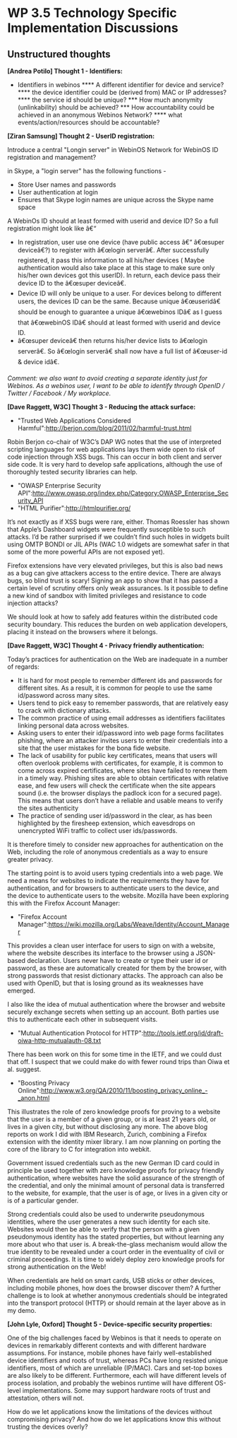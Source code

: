 WP 3.5 Technology Specific Implementation Discussions
=====================================================

Unstructured thoughts
---------------------

**<notextile>[Andrea Potilo] Thought 1 - Identifiers: </notextile>**
* Identifiers in webinos
**** A different identifier for device and service?
**** the device identifier could be (derived from) MAC or IP addresses?
**** the service id should be unique?
*** How much anonymity (unlinkability) should be achieved?
*** How accountability could be achieved in an anonymous Webinos Network?
**** what events/action/resources should be accountable?

**<notextile>[Ziran Samsung] Thought 2 - UserID registration: </notextile>**

Introduce a central "Longin server" in WebinOS Network for WebinOS ID registration and management?

in Skype, a "login server" has the following functions -
* Store User names and passwords
* User authentication at login
* Ensures that Skype login names are unique across the Skype name space

A WebinOs ID should at least formed with userid and device ID? So a full registration might look like â€“

-   In registration, user use one device (have public access â€“ â€œsuper deviceâ€?) to register with â€œlogin serverâ€. After successfully registered, it pass this information to all his/her devices ( Maybe authentication would also take place at this stage to make sure only his/her own devices got this userID). In return, each device pass their device ID to the â€œsuper deviceâ€.
-   Device ID will only be unique to a user. For devices belong to different users, the devices ID can be the same. Because unique â€œuseridâ€ should be enough to guarantee a unique â€œwebinos IDâ€ as I guess that â€œwebinOS IDâ€ should at least formed with userid and device ID.
-   â€œsuper deviceâ€ then returns his/her device lists to â€œlogin serverâ€. So â€œlogin serverâ€ shall now have a full list of â€œuser-id & device idâ€.

_Comment: we also want to avoid creating a separate identity just for Webinos. As a webinos user, I want to be able to identify through OpenID / Twitter / Facebook / My workplace._

**<notextile>[Dave Raggett, W3C] Thought 3 - Reducing the attack surface: </notextile>**

-   "Trusted Web Applications Considered Harmful":http://berjon.com/blog/2011/02/harmful-trust.html

Robin Berjon co-chair of W3C’s DAP WG notes that the use of interpreted scripting languages for web applications lays them wide open to risk of code injection through XSS bugs. This can occur in both client and server side code. It is very hard to develop safe applications, although the use of thoroughly tested security libraries can help.

-   "OWASP Enterprise Security API":http://www.owasp.org/index.php/Category:OWASP_Enterprise_Security_API
-   "HTML Purifier":http://htmlpurifier.org/

It’s not exactly as if XSS bugs were rare, either. Thomas Roessler has shown that Apple’s Dashboard widgets were frequently susceptible to such attacks. I’d be rather surprised if we couldn’t find such holes in widgets built using OMTP BONDI or JIL APIs (WAC 1.0 widgets are somewhat safer in that some of the more powerful APIs are not exposed yet).

Firefox extensions have very elevated privileges, but this is also bad news as a bug can give attackers access to the entire device. There are always bugs, so blind trust is scary! Signing an app to show that it has passed a certain level of scrutiny offers only weak assurances. Is it possible to define a new kind of sandbox with limited privileges and resistance to code injection attacks?

We should look at how to safely add features within the distributed code security boundary. This reduces the burden on web application developers, placing it instead on the browsers where it belongs.

**<notextile>[Dave Raggett, W3C] Thought 4 - Privacy friendly authentication: </notextile>**

Today’s practices for authentication on the Web are inadequate in a number of regards:

-   It is hard for most people to remember different ids and passwords for different sites. As a result, it is common for people to use the same id/password across many sites.
-   Users tend to pick easy to remember passwords, that are relatively easy to crack with dictionary attacks.
-   The common practice of using email addresses as identifiers facilitates linking personal data across websites.
-   Asking users to enter their id/password into web page forms facilitates phishing, where an attacker invites users to enter their credentials into a site that the user mistakes for the bona fide website.
-   The lack of usability for public key certificates, means that users will often overlook problems with certificates, for example, it is common to come across expired certificates, where sites have failed to renew them in a timely way. Phishing sites are able to obtain certificates with relative ease, and few users will check the certificate when the site appears sound (i.e. the browser displays the padlock icon for a secured page). This means that users don’t have a reliable and usable means to verify the sites authenticity
-   The practice of sending user id/password in the clear, as has been highlighted by the firesheep extension, which eavesdrops on unencrypted WiFi traffic to collect user ids/passwords.

It is therefore timely to consider new approaches for authentication on the Web, including the role of anonymous credentials as a way to ensure greater privacy.

The starting point is to avoid users typing credentials into a web page. We need a means for websites to indicate the requirements they have for authentication, and for browsers to authenticate users to the device, and the device to authenticate users to the website.
Mozilla have been exploring this with the Firefox Account Manager:

-   "Firefox Account Manager":https://wiki.mozilla.org/Labs/Weave/Identity/Account_Manager

This provides a clean user interface for users to sign on with a website, where the website describes its interface to the browser using a JSON-based declaration. Users never have to create or type their user id or password, as these are automatically created for them by the browser, with strong passwords that resist dictionary attacks. The approach can also be used with OpenID, but that is losing ground as its weaknesses have emerged.

I also like the idea of mutual authentication where the browser and website securely exchange secrets when setting up an account. Both parties use this to authenticate each other in subsequent visits.

-   "Mutual Authentication Protocol for HTTP":http://tools.ietf.org/id/draft-oiwa-http-mutualauth-08.txt

There has been work on this for some time in the IETF, and we could dust that off. I suspect that we could make do with fewer round trips than Oiwa et al. suggest.

-   "Boosting Privacy Online":http://www.w3.org/QA/2010/11/boosting_privacy_online_-_anon.html

This illustrates the role of zero knowledge proofs for proving to a website that the user is a member of a given group, or is at least 21 years old, or lives in a given city, but without disclosing any more. The above blog reports on work I did with IBM Research, Zurich, combining a Firefox extension with the identity mixer library. I am now planning on porting the core of the library to C for integration into webkit.

Government issued credentials such as the new German ID card could in principle be used together with zero knowledge proofs for privacy friendly authentication, where websites have the solid assurance of the strength of the credential, and only the minimal amount of personal data is transferred to the website, for example, that the user is of age, or lives in a given city or is of a particular gender.

Strong credentials could also be used to underwrite pseudonymous identities, where the user generates a new such identity for each site. Websites would then be able to verify that the person with a given pseudonymous identity has the stated properties, but without learning any more about who that user is. A break-the-glass mechanism would allow the true identity to be revealed under a court order in the eventuality of civil or criminal proceedings. It is time to widely deploy zero knowledge proofs for strong authentication on the Web!

When credentials are held on smart cards, USB sticks or other devices, including mobile phones, how does the browser discover them? A further challenge is to look at whether anonymous credentials should be integrated into the transport protocol (HTTP) or should remain at the layer above as in my demo.

**<notextile>[John Lyle, Oxford] Thought 5 - Device-specific security properties: </notextile>**

One of the big challenges faced by Webinos is that it needs to operate on devices in remarkably different contexts and with different hardware assumptions. For instance, mobile phones have fairly well-established device identifiers and roots of trust, whereas PCs have long resisted unique identifiers, most of which are unreliable (IP/MAC). Cars and set-top boxes are also likely to be different. Furthermore, each will have different levels of process isolation, and probably the webinos runtime will have different OS-level implementations. Some may support hardware roots of trust and attestation, others will not.

How do we let applications know the limitations of the devices without compromising privacy? And how do we let applications know this without trusting the devices overly?

